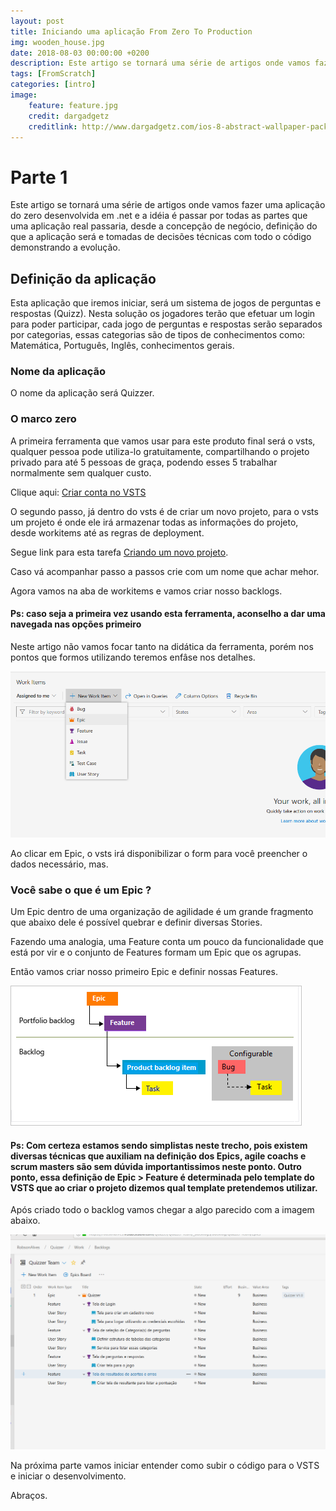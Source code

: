 ```yaml
---
layout: post
title: Iniciando uma aplicação From Zero To Production
img: wooden_house.jpg
date: 2018-08-03 00:00:00 +0200
description: Este artigo se tornará uma série de artigos onde vamos fazer uma aplicação do zero desenvolvida em .net e a idéia é passar por todas as partes que uma aplicação real passaria, desde a concepção de negócio, definição do que a aplicação será e tomadas de decisões técnicas com todo o código demonstrando a evolução.
tags: [FromScratch]
categories: [intro]
image:
    feature: feature.jpg
    credit: dargadgetz
    creditlink: http://www.dargadgetz.com/ios-8-abstract-wallpaper-pack-for-iphone-5s-5c-and-ipod-touch-retina/
---
```


# Parte 1

Este artigo se tornará uma série de artigos onde vamos fazer uma aplicação do zero desenvolvida em .net e a idéia é passar por todas as partes que uma aplicação real passaria, desde a concepção de negócio, definição do que a aplicação será e tomadas de decisões técnicas com todo o código demonstrando a evolução.

## Definição da aplicação

Esta aplicação que iremos iniciar, será um sistema de jogos de perguntas e respostas (Quizz). Nesta solução os jogadores terão que efetuar um login para poder participar, cada jogo de perguntas e respostas serão separados por categorias, essas categorias são de tipos de conhecimentos como:  Matemática, Português, Inglês, conhecimentos gerais.

### Nome da aplicação

O nome da aplicação será Quizzer.

### O marco zero

A primeira ferramenta que vamos usar para este produto final será o vsts, qualquer pessoa pode utiliza-lo gratuitamente, compartilhando o projeto privado para até 5 pessoas de graça, podendo esses 5 trabalhar normalmente sem qualquer custo.

Clique aqui: [Criar conta no VSTS](https://visualstudio.microsoft.com/team-services/)

O segundo passo, já dentro do vsts é de criar um novo projeto, para o vsts um projeto é onde ele irá armazenar todas as informações do projeto, desde workitems até as regras de deployment.

Segue link para esta tarefa [Criando um novo projeto](https://docs.microsoft.com/en-us/vsts/organizations/projects/create-project?view=vsts&tabs=new-nav).

Caso vá acompanhar passo a passos crie com um nome que achar mehor.

Agora vamos na aba de workitems e vamos criar nosso backlogs.

#### Ps: caso seja a primeira vez usando esta ferramenta, aconselho a dar uma navegada nas opções primeiro

Neste artigo não vamos focar tanto na didática da ferramenta, porém nos pontos que formos utilizando teremos enfâse nos detalhes.

![Criando um épico](../images/01/01.png)

Ao clicar em Epic, o vsts irá disponibilizar o form para você preencher o dados necessário, mas.

### Você sabe o que é um Epic ?

Um Epic dentro de uma organização de agilidade é um grande fragmento que abaixo dele é possível quebrar e definir diversas Stories.

Fazendo uma analogia, uma Feature conta um pouco da funcionalidade que está por vir e o conjunto de Features formam um Epic que os agrupas.

Então vamos criar nosso primeiro Epic e definir nossas Features.

![Àrvore de WorkItem](../images/01/02.png)
#### Ps: Com certeza estamos sendo simplistas neste trecho, pois existem diversas técnicas que auxiliam na definição dos Epics, agile coachs e scrum masters são sem dúvida importantissimos neste ponto. Outro ponto, essa definição de Epic > Feature é determinada pelo template do VSTS que ao criar o projeto dizemos qual template pretendemos utilizar.

Após criado todo o backlog vamos chegar a algo parecido com a imagem abaixo.

![Backlog criado](../images/01/03.png)

Na próxima parte vamos iniciar entender como subir o código para o VSTS e iniciar o desenvolvimento.

Abraços.